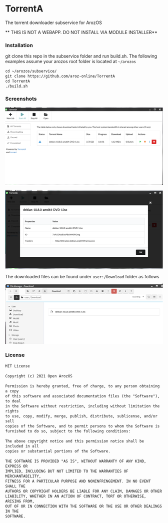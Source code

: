 # TorrentA
The torrent downloader subservice for ArozOS



** THIS IS NOT A WEBAPP. DO NOT INSTALL VIA MODULE INSTALLER**

### Installation

git clone this repo in the subservice folder and run build.sh. The following examples assume your arozos root folder is located at ```~/arozos```

```
cd ~/arozos/subservice/
git clone https://github.com/aroz-online/TorrentA
cd TorrentA
./build.sh
```



### Screenshots

![](./img/1.png)



![](./img/2.png)



The downloaded files can be found under ```user:/Download``` folder as follows

![](./img/3.png)



### License

```
MIT License

Copyright (c) 2021 Open ArozOS

Permission is hereby granted, free of charge, to any person obtaining a copy
of this software and associated documentation files (the "Software"), to deal
in the Software without restriction, including without limitation the rights
to use, copy, modify, merge, publish, distribute, sublicense, and/or sell
copies of the Software, and to permit persons to whom the Software is
furnished to do so, subject to the following conditions:

The above copyright notice and this permission notice shall be included in all
copies or substantial portions of the Software.

THE SOFTWARE IS PROVIDED "AS IS", WITHOUT WARRANTY OF ANY KIND, EXPRESS OR
IMPLIED, INCLUDING BUT NOT LIMITED TO THE WARRANTIES OF MERCHANTABILITY,
FITNESS FOR A PARTICULAR PURPOSE AND NONINFRINGEMENT. IN NO EVENT SHALL THE
AUTHORS OR COPYRIGHT HOLDERS BE LIABLE FOR ANY CLAIM, DAMAGES OR OTHER
LIABILITY, WHETHER IN AN ACTION OF CONTRACT, TORT OR OTHERWISE, ARISING FROM,
OUT OF OR IN CONNECTION WITH THE SOFTWARE OR THE USE OR OTHER DEALINGS IN THE
SOFTWARE.
```

